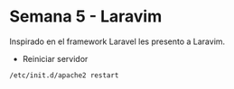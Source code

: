 # Semana 5 - Laravim

Inspirado en el framework Laravel les presento a Laravim.

- Reiniciar servidor
``` bash
/etc/init.d/apache2 restart
```